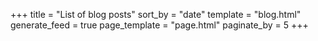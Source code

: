 +++
title = "List of blog posts"
sort_by = "date"
template = "blog.html"
generate_feed = true
page_template = "page.html"
paginate_by = 5
+++
